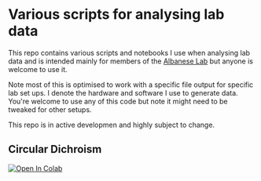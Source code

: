 # Various scripts for analysing lab data

This repo contains various scripts and notebooks I use when analysing lab data and is intended mainly for members of the [Albanese Lab](https://www.albaneselab.com) but anyone is welcome to use it. 

Note most of this is optimised to work with a specific file output for specific lab set ups. I denote the hardware and software I use to generate data. You're welcome to use any of this code but note it might need to be tweaked for other setups.

This repo is in active developmen and highly subject to change. 

## Circular Dichroism


[![Open In Colab](https://colab.research.google.com/assets/colab-badge.svg)](https://colab.research.google.com/github/chubbj/lab_scripts/blob/main/notebooks/circular_dichroisim_analysis.ipynb)
